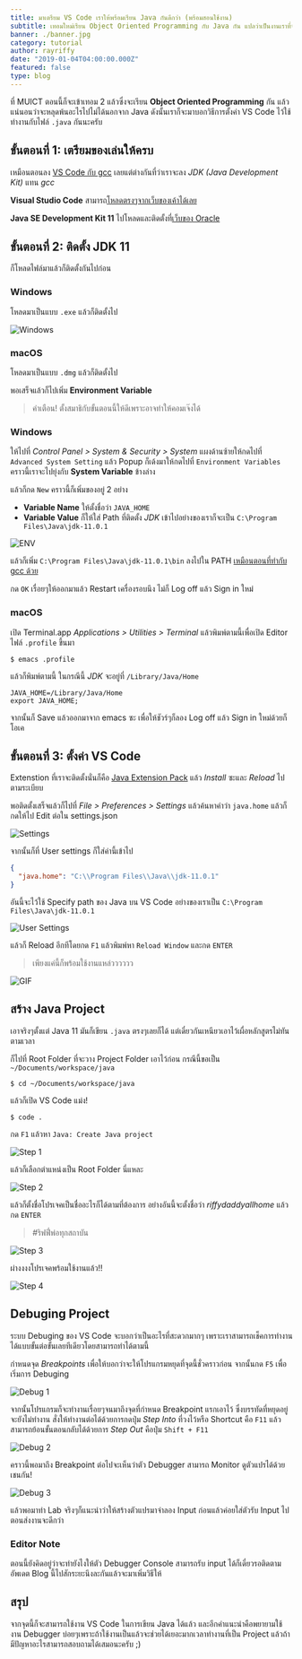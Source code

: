 ```yaml
---
title: มาเตรียม VS Code เราให้พร้อมเรียน Java กันดีกว่า (พร้อมสอนใช้งาน)
subtitle: เทอมใหม่เรียน Object Oriented Programming กับ Java กัน แปลว่าเป็นงานเราที่จะต้องตั้งค่า VS Code ไว้ใช้งานตอนเรียน
banner: ./banner.jpg
category: tutorial
author: rayriffy
date: "2019-01-04T04:00:00.000Z"
featured: false
type: blog
---
```


ที่ MUICT ตอนนี้ก็จะเข้าเทอม 2 แล้วซึ่งจะเรียน **Object Oriented Programming** กัน แล้วแน่นอนว่าจะหลุดพ้นอะไรไปไม่ได้นอกจาก Java ดังนั้นเราก็จะมาบอกวิธีการตั้งค่า VS Code ไว้ใช้ทำงานกับไฟล์ `.java` กันนะครับ

## ขั้นตอนที่ 1: เตรียมของเล่นให้ครบ

เหมือนตอนลง [VS Code กับ gcc](/vscode-c) เลยแต่ต่างกันที่ว่าเราจะลง *JDK (Java Development Kit)* แทน *gcc*

**Visual Studio Code** สามารถ[โหลดตรงๆจากเว็บของเค้าได้เลย](https://code.visualstudio.com/Download)

**Java SE Development Kit 11** ไปโหลดและติดตั้งที่[เว็บของ Oracle](https://www.oracle.com/technetwork/java/javase/downloads/jdk11-downloads-5066655.html)

## ขั้นตอนที่ 2: ติดตั้ง JDK 11

ก็โหลดไฟล์มาแล้วก็ติดตั้งกันไปก่อน

### Windows

โหลดมาเป็นแบบ `.exe` แล้วก็ติดตั้งไป

![Windows](./jdk_installer.jpg)

### macOS

โหลดมาเป็นแบบ `.dmg` แล้วก็ติดตั้งไป

พอเสร็จแล้วก็ไปเพิ่ม **Environment Variable**

> คำเตือน! ตั้งสมาธิกับขั้นตอนนี้ให้ดีเพราะอาจทำให้คอมเจ๊งได้

### Windows

ให้ไปที่ *Control Panel > System & Security > System* แผงด้านซ้ายให้กดไปที่ `Advanced System Setting` แล้ว Popup ก็เด้งมาให้กดไปที่ `Environment Variables` คราวนี้เราจะไปยุ่งกับ **System Variable** ข้างล่าง

แล้วก็กด `New` คราวนี้ก็เพิ่มของอยู่ 2 อย่าง

-   **Variable Name** ให้ตั้งชื่อว่า `JAVA_HOME`
-   **Variable Value** ก็ให้ใส่ Path ที่ติดตั้ง *JDK* เข้าไปอย่างของเราก็จะเป็น `C:\Program Files\Java\jdk-11.0.1`

![ENV](./windows_env.jpg)

แล้วก็เพิ่ม `C:\Program Files\Java\jdk-11.0.1\bin` ลงไปใน PATH [เหมือนตอนที่ทำกับ gcc ด้วย](/vscode-c)

กด `OK` เรื่อยๆให้ออกมาแล้ว Restart เครื่องรอบนึง ไม่ก็ Log off แล้ว Sign in ใหม่

### macOS

เปิด Terminal.app *Applications > Utilities > Terminal* แล้วพิมพ์ตามนี้เพื่อเปิด Editor ไฟล์ `.profile` ขึ้นมา

```
$ emacs .profile
```

แล้วก็พิมพ์ตามนี้ ในกรณีนี้ *JDK* จะอยู่ที่ `/Library/Java/Home`

```
JAVA_HOME=/Library/Java/Home
export JAVA_HOME;
```

จากนั้นก็ Save แล้วออกมาจาก emacs ซะ เพื่อให้ชัวร์ๆก็ลอง Log off แล้ว Sign in ใหม่ด้วยก็โอเค

## ขั้นตอนที่ 3: ตั้งค่า VS Code

Extenstion ที่เราจะติดตั้งนั่นก็คือ [Java Extension Pack](https://marketplace.visualstudio.com/items?itemName=vscjava.vscode-java-pack) แล้ว *Install* ซะและ *Reload* ไปตามระเบียบ

พอติดตั้งเสร็จแล้วก็ไปที่ *File > Preferences > Settings* แล้วค้นหาคำว่า `java.home` แล้วก็กดให้ไป Edit ต่อใน settings.json

![Settings](./vscode_settings.jpg)

จากนั้นก็ที่ User settings ก็ใส่ค่านี้เข้าไป

```json
{
  "java.home": "C:\\Program Files\\Java\\jdk-11.0.1"
}
```

อันนี้จะไว้ใช้ Specify path ของ Java บน VS Code อย่างของเราเป็น `C:\Program Files\Java\jdk-11.0.1`

![User Settings](./vscode_usersettings.jpg)

แล้วก็ Reload อีกทีโดยกด `F1` แล้วพิมพ์หา `Reload Window` และกด `ENTER`

> เพียงแค่นี้ก็พร้อมใช้งานแหล่วววววว

![GIF](https://media.giphy.com/media/56pSvQ2JFeGT6/giphy.gif)

## สร้าง Java Project

เอาจริงๆตั้งแต่ Java 11 มันก็เขียน `.java` ตรงๆเลยก็ได้ แต่เดี๋ยวกันเหนียวเอาไว้เผื่อหลักสูตรไม่ทันตามเวลา

ก็ไปที่ Root Folder ที่จะวาง Project Folder เอาไว้ก่อน กรณีนี้ขอเป็น `~/Documents/workspace/java`

```
$ cd ~/Documents/workspace/java
```

แล้วก็เปิด VS Code แม่ง!

```
$ code .
```

กด `F1` แล้วหา `Java: Create Java project`

![Step 1](./create_1.jpg)

แล้วก็เลือกตำแหน่งเป็น Root Folder นี่แหละ

![Step 2](./create_2.jpg)

แล้วก็ตั้งชื่อโปรเจคเป็นชื่ออะไรก็ได้ตามที่ต้องการ อย่างอันนี้จะตั้งชื่อว่า *riffydaddyallhome* แล้วกด `ENTER`

> #ริฟฟี่พ่อทุกสถาบัน

![Step 3](./create_3.jpg)

ผ่างงงงโปรเจคพร้อมใช้งานแล้ว!!

![Step 4](./create_4.jpg)

## Debuging Project

ระบบ Debuging ของ VS Code จะบอกว่าเป็นอะไรที่สะดวกมากๆ เพราะเราสามารถเช็คการทำงานได้แบบขั้นต่อขั้นเลยทีเดียวโดยสามารถทำได้ตามนี้

กำหนดจุด *Breakpoints* เพื่อให้บอกว่าจะให้โปรแกรมหยุดที่จุดนี้ชั่วคราวก่อน จากนั้นกด `F5` เพื่อเริ่มการ Debuging

![Debug 1](./debug_1.jpg)

จากนั้นโปรแกรมก็จะทำงานเรื่อยๆจนมาถึงจุดที่กำหนด Breakpoint แรกเอาไว้ ซึ่งบรรทัดที่หยุดอยู่จะยังไม่ทำงาน สั่งให้ทำงานต่อได้ด้วยการกดปุ่ม *Step Into* ที่วงไว้หรือ Shortcut คือ `F11` แล้วสามารถย้อนขั้นตอนกลับได้ด้วยการ *Step Out* คือปุ่ม `Shift + F11`

![Debug 2](./debug_2.jpg)

คราวนี้พอมาถึง Breakpoint ต่อไปจะเห็นว่าตัว Debugger สามารถ Monitor ดูตัวแปรได้ด้วยเชนกัน!

![Debug 3](./debug_3.jpg)

แล้วพอมาทำ Lab จริงๆก็แนะนำว่าให้สร้างตัวแปรมาจำลอง Input ก่อนแล้วค่อยใส่ตัวรับ Input ไปตอนส่งงานจะดีกว่า

### Editor Note

ตอนนี้ยังคิดอยู่ว่าจะทำยังไงให้ตัว Debugger Console สามารถรับ input ได้ก็เดี๋ยวรอติดตามอัพเดต Blog นี้ไปสักระยะนึงละกันแล้วจะมาเพิ่มวิธีให้

## สรุป

จากจุดนี้ก็จะสามารถใช้งาน VS Code ในการเขียน Java ได้แล้ว และอีกคำแนะนำคือพยายามใช้งาน Debugger บ่อยๆเพราะถ้าใช้งานเป็นแล้วจะช่วยได้เยอะมากเวลาทำงานที่เป็น Project แล้วถ้ามีปัญหาอะไรสามารถสอบถามได้เสมอนะครับ ;)
